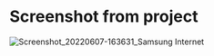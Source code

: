 # Screenshot from project

![Screenshot_20220607-163631_Samsung Internet](https://user-images.githubusercontent.com/73547094/172408397-21f88dcf-b35f-4dd4-bc95-6a10d56debc4.jpg)
